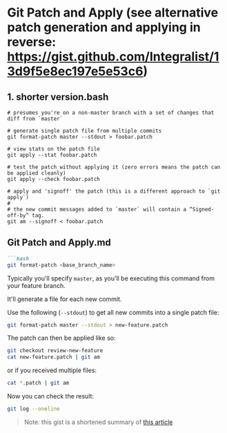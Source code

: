 # Git Patch and Apply (see alternative patch generation and applying in reverse: https://gist.github.com/Integralist/13d9f5e8ec197e5e53c6)

## 1. shorter version.bash

```shell
# presumes you're on a non-master branch with a set of changes that diff from `master`

# generate single patch file from multiple commits
git format-patch master --stdout > foobar.patch

# view stats on the patch file
git apply --stat foobar.patch

# test the patch without applying it (zero errors means the patch can be applied cleanly)
git apply --check foobar.patch

# apply and 'signoff' the patch (this is a different approach to `git apply`)
# 
# the new commit messages added to `master` will contain a “Signed-off-by” tag.
git am --signoff < foobar.patch
```

## Git Patch and Apply.md

```markdown
```bash
git format-patch <base_branch_name>
```

Typically you'll specify `master`, as you'll be executing this command from your feature branch.

It'll generate a file for each new commit.

Use the following (`--stdout`) to get all new commits into a single patch file:

```bash
git format-patch master --stdout > new-feature.patch
```

The patch can then be applied like so:

```bash
git checkout review-new-feature
cat new-feature.patch | git am
```

or if you received multiple files:

```bash
cat *.patch | git am
```

Now you can check the result:

```bash
git log --oneline
```

> Note: this gist is a shortened summary of [this article](https://robots.thoughtbot.com/send-a-patch-to-someone-using-git-format-patch)
```

